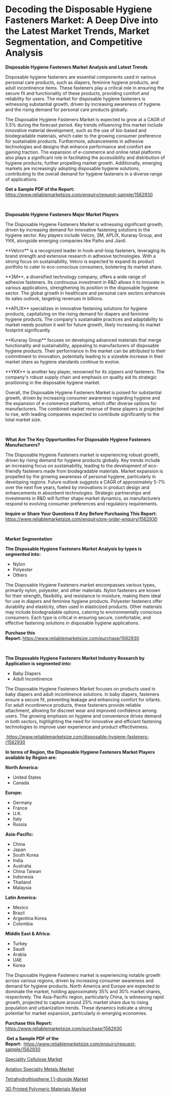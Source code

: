 <p><h1>Decoding the Disposable Hygiene Fasteners Market: A Deep Dive into the Latest Market Trends, Market Segmentation, and Competitive Analysis</h1></p><p><strong>Disposable Hygiene Fasteners Market Analysis and Latest Trends</strong></p>
<p><p>Disposable hygiene fasteners are essential components used in various personal care products, such as diapers, feminine hygiene products, and adult incontinence items. These fasteners play a critical role in ensuring the secure fit and functionality of these products, providing comfort and reliability for users. The market for disposable hygiene fasteners is witnessing substantial growth, driven by increasing awareness of hygiene and the rising demand for personal care products globally.</p><p>The Disposable Hygiene Fasteners Market is expected to grow at a CAGR of 5.5% during the forecast period. Key trends influencing this market include innovative material development, such as the use of bio-based and biodegradable materials, which cater to the growing consumer preference for sustainable products. Furthermore, advancements in adhesive technologies and designs that enhance performance and comfort are gaining traction. The expansion of e-commerce and online retail platforms also plays a significant role in facilitating the accessibility and distribution of hygiene products, further propelling market growth. Additionally, emerging markets are increasingly adopting disposable hygiene solutions, contributing to the overall demand for hygiene fasteners in a diverse range of applications.</p></p>
<p><strong>Get a Sample PDF of the Report:&nbsp;</strong> <a href="https://www.reliablemarketsize.com/enquiry/request-sample/1562930?utm_campaign=973&utm_medium=2&utm_source=Github&utm_content=ia&utm_term=02042025&utm_id=disposable-hygiene-fasteners">https://www.reliablemarketsize.com/enquiry/request-sample/1562930</a></p>
<p>&nbsp;</p>
<p><strong>Disposable Hygiene Fasteners Major Market Players</strong></p>
<p><p>The Disposable Hygiene Fasteners Market is witnessing significant growth, driven by increasing demand for innovative fastening solutions in the hygiene sector. Key players include Velcro, 3M, APLIX, Kuraray Group, and YKK, alongside emerging companies like Paiho and Jianli.</p><p>**Velcro** is a recognized leader in hook-and-loop fasteners, leveraging its brand strength and extensive research in adhesive technologies. With a strong focus on sustainability, Velcro is expected to expand its product portfolio to cater to eco-conscious consumers, bolstering its market share.</p><p>**3M**, a diversified technology company, offers a wide range of adhesive fasteners. Its continuous investment in R&D allows it to innovate in various applications, strengthening its position in the disposable hygiene sector. The global growth in healthcare and personal care sectors enhances its sales outlook, targeting revenues in billions.</p><p>**APLIX** specializes in innovative fastening solutions for hygiene products, capitalizing on the rising demand for diapers and feminine hygiene products. The company's sustainable practices and adaptability to market needs position it well for future growth, likely increasing its market footprint significantly.</p><p>**Kuraray Group** focuses on developing advanced materials that merge functionality and sustainability, appealing to manufacturers of disposable hygiene products. Their performance in the market can be attributed to their commitment to innovation, potentially leading to a sizeable increase in their market share as hygiene standards continue to evolve.</p><p>**YKK** is another key player, renowned for its zippers and fasteners. The company's robust supply chain and emphasis on quality aid its strategic positioning in the disposable hygiene market.</p><p>Overall, the Disposable Hygiene Fasteners Market is poised for substantial growth, driven by increasing consumer awareness regarding hygiene and the expansion of e-commerce platforms, which offer diverse options for manufacturers. The combined market revenue of these players is projected to rise, with leading companies expected to contribute significantly to the total market size.</p></p>
<p>&nbsp;</p>
<p><strong>What Are The Key Opportunities For Disposable Hygiene Fasteners Manufacturers?</strong></p>
<p><p>The Disposable Hygiene Fasteners market is experiencing robust growth, driven by rising demand for hygiene products globally. Key trends include an increasing focus on sustainability, leading to the development of eco-friendly fasteners made from biodegradable materials. Market expansion is propelled by the growing awareness of personal hygiene, particularly in developing regions. Future outlook suggests a CAGR of approximately 5-7% over the next five years, fueled by innovations in product design and enhancements in absorbent technologies. Strategic partnerships and investments in R&D will further shape market dynamics, as manufacturers respond to evolving consumer preferences and regulatory requirements.</p></p>
<p><strong>Inquire or Share Your Questions If Any Before Purchasing This Report:</strong> <a href="https://www.reliablemarketsize.com/enquiry/pre-order-enquiry/1562930?utm_campaign=973&utm_medium=2&utm_source=Github&utm_content=ia&utm_term=02042025&utm_id=disposable-hygiene-fasteners">https://www.reliablemarketsize.com/enquiry/pre-order-enquiry/1562930</a></p>
<p>&nbsp;</p>
<p><strong>Market Segmentation</strong></p>
<p><strong>The Disposable Hygiene Fasteners Market Analysis by types is segmented into:</strong></p>
<p><ul><li>Nylon</li><li>Polyester</li><li>Others</li></ul></p>
<p><p>The Disposable Hygiene Fasteners market encompasses various types, primarily nylon, polyester, and other materials. Nylon fasteners are known for their strength, flexibility, and resistance to moisture, making them ideal for use in diapers and feminine hygiene products. Polyester fasteners offer durability and elasticity, often used in elasticized products. Other materials may include biodegradable options, catering to environmentally conscious consumers. Each type is critical in ensuring secure, comfortable, and effective fastening solutions in disposable hygiene applications.</p></p>
<p><strong>Purchase this Report:&nbsp;</strong><a href="https://www.reliablemarketsize.com/purchase/1562930?utm_campaign=973&utm_medium=2&utm_source=Github&utm_content=ia&utm_term=02042025&utm_id=disposable-hygiene-fasteners">https://www.reliablemarketsize.com/purchase/1562930</a></p>
<p>&nbsp;</p>
<p><strong>The Disposable Hygiene Fasteners Market Industry Research by Application is segmented into:</strong></p>
<p><ul><li>Baby Diapers</li><li>Adult Incontinence</li></ul></p>
<p><p>The Disposable Hygiene Fasteners Market focuses on products used in baby diapers and adult incontinence solutions. In baby diapers, fasteners ensure a secure fit, preventing leakage and enhancing comfort for infants. For adult incontinence products, these fasteners provide reliable attachment, allowing for discreet wear and improved confidence among users. The growing emphasis on hygiene and convenience drives demand in both sectors, highlighting the need for innovative and efficient fastening technologies to improve user experience and product effectiveness.</p></p>
<p><a href="https://www.reliablemarketsize.com/disposable-hygiene-fasteners-r1562930?utm_campaign=973&utm_medium=2&utm_source=Github&utm_content=ia&utm_term=02042025&utm_id=disposable-hygiene-fasteners">&nbsp;https://www.reliablemarketsize.com/disposable-hygiene-fasteners-r1562930</a></p>
<p><strong>In terms of Region, the Disposable Hygiene Fasteners Market Players available by Region are:</strong></p>
<p>
    <p> <strong> North America: </strong>
        <ul>
            <li>United States</li>
            <li>Canada</li>
        </ul>
        </p> 
    <p> <strong> Europe: </strong>
        <ul>
            <li>Germany</li>
            <li>France</li>
            <li>U.K.</li>
            <li>Italy</li>
            <li>Russia</li>
        </ul>
        </p> 
    <p> <strong> Asia-Pacific: </strong>
        <ul>
            <li>China</li>
            <li>Japan</li>
            <li>South Korea</li>
            <li>India</li>
            <li>Australia</li>
            <li>China Taiwan</li>
            <li>Indonesia</li>
            <li>Thailand</li>
            <li>Malaysia</li>
        </ul>
        </p> 
    <p> <strong> Latin America: </strong>
        <ul>
            <li>Mexico</li>
            <li>Brazil</li>
            <li>Argentina Korea</li>
            <li>Colombia</li>
        </ul>
        </p> 
    <p> <strong> Middle East & Africa: </strong>
        <ul>
            <li>Turkey</li>
            <li>Saudi</li>
            <li>Arabia</li>
            <li>UAE</li>
            <li>Korea</li>
        </ul>
    </p>
    </p>
<p><p>The Disposable Hygiene Fasteners market is experiencing notable growth across various regions, driven by increasing consumer awareness and demand for hygiene products. North America and Europe are expected to dominate the market, holding approximately 35% and 30% market shares, respectively. The Asia-Pacific region, particularly China, is witnessing rapid growth, projected to capture around 25% market share due to rising population and urbanization trends. These dynamics indicate a strong potential for market expansion, particularly in emerging economies.</p></p>
<p><strong>Purchase this Report: </strong><a href="https://www.reliablemarketsize.com/purchase/1562930?utm_campaign=973&utm_medium=2&utm_source=Github&utm_content=ia&utm_term=02042025&utm_id=disposable-hygiene-fasteners">https://www.reliablemarketsize.com/purchase/1562930</a></p>
<p>&nbsp;<strong>Get a Sample PDF of the Report:&nbsp;&nbsp;</strong><a href="https://www.reliablemarketsize.com/enquiry/request-sample/1562930?utm_campaign=973&utm_medium=2&utm_source=Github&utm_content=ia&utm_term=02042025&utm_id=disposable-hygiene-fasteners">https://www.reliablemarketsize.com/enquiry/request-sample/1562930</a></p>
<p><strong></strong></p>
<p><p><a href="https://github.com/ifsahvadenah/Market-Research-Report-List-1/blob/main/speciality-cellulose-market.md?utm_campaign=973&utm_medium=2&utm_source=Github&utm_content=ia&utm_term=02042025&utm_id=disposable-hygiene-fasteners">Speciality Cellulose Market</a></p><p><a href="https://github.com/vasosblenksk/Market-Research-Report-List-1/blob/main/aviation-specialty-metals-market.md?utm_campaign=973&utm_medium=2&utm_source=Github&utm_content=ia&utm_term=02042025&utm_id=disposable-hygiene-fasteners">Aviation Specialty Metals Market</a></p><p><a href="https://github.com/castoriffic/Market-Research-Report-List-6/blob/main/tetrahydrothiophene-11-dioxide-market.md?utm_campaign=973&utm_medium=2&utm_source=Github&utm_content=ia&utm_term=02042025&utm_id=disposable-hygiene-fasteners">Tetrahydrothiophene 1,1-dioxide Market</a></p><p><a href="https://github.com/merzafairy04/Market-Research-Report-List-1/blob/main/3d-printed-polymeric-materials-market.md?utm_campaign=973&utm_medium=2&utm_source=Github&utm_content=ia&utm_term=02042025&utm_id=disposable-hygiene-fasteners">3D Printed Polymeric Materials Market</a></p></p>